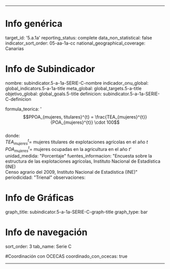 ---

# Info genérica
target_id: '5.a.1a'
reporting_status: complete
data_non_statistical: false
indicator_sort_order: 05-aa-1a-cc
national_geographical_coverage: Canarias

# Info de Subindicador
nombre: subindicator.5-a-1a-SERIE-C-nombre
indicador_onu_global: global_indicators.5-a-1a-title
meta_global: global_targets.5-a-title
objetivo_global: global_goals.5-title
definicion: subindicator.5-a-1a-SERIE-C-definicion

formula_teorica: '$$PPOA_{mujeres, titulares}^{t} = \frac{TEA_{mujeres}^{t}}{POA_{mujeres}^{t}} \cdot 100$$ <br>
donde: <br>
$TEA_{mujeres}^{t} =$ mujeres titulares de explotaciones agrícolas en el año $t$ <br>
$POA_{mujeres}^{t} =$ mujeres ocupadas en la agricultura en el año $t$'
unidad_medida: "Porcentaje"
fuentes_informacion: "Encuesta sobre la estructura de las explotaciones agrícolas, Instituto Nacional de Estadística (INE) <br>
Censo agrario del 2009, Instituto Nacional de Estadística (INE)"
periodicidad: "Trienal"
observaciones:

# Info de Gráficas
graph_title: subindicator.5-a-1a-SERIE-C-graph-title
graph_type: bar

# Info de navegación
sort_order: 3
tab_name: Serie C

#Coordinación con OCECAS
coordinado_con_ocecas: true

---